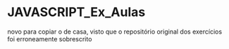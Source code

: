 # JAVASCRIPT_Ex_Aulas
novo para copiar o de casa, visto que o repositório original dos exercícios foi erroneamente sobrescrito
